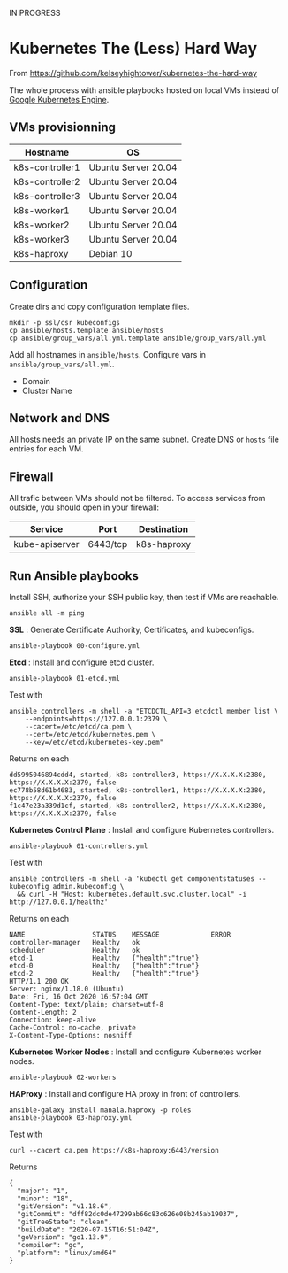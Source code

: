 IN PROGRESS

# Kubernetes The (Less) Hard Way

From https://github.com/kelseyhightower/kubernetes-the-hard-way

The whole process with ansible playbooks hosted on local VMs instead of [Google Kubernetes Engine](https://cloud.google.com/kubernetes-engine).

## VMs provisionning

| Hostname        | OS                  |
|-----------------|---------------------|
| k8s-controller1 | Ubuntu Server 20.04 |
| k8s-controller2 | Ubuntu Server 20.04 |
| k8s-controller3 | Ubuntu Server 20.04 |
| k8s-worker1     | Ubuntu Server 20.04 |
| k8s-worker2     | Ubuntu Server 20.04 |
| k8s-worker3     | Ubuntu Server 20.04 |
| k8s-haproxy     | Debian 10           |

## Configuration

Create dirs and copy configuration template files.
```
mkdir -p ssl/csr kubeconfigs
cp ansible/hosts.template ansible/hosts
cp ansible/group_vars/all.yml.template ansible/group_vars/all.yml
```
Add all hostnames in ``ansible/hosts``.
Configure vars in ``ansible/group_vars/all.yml``.
- Domain
- Cluster Name

## Network and DNS

All hosts needs an private IP on the same subnet.
Create DNS or ``hosts`` file entries for each VM.

## Firewall

All trafic between VMs should not be filtered.
To access services from outside, you should open in your firewall:

| Service        | Port     | Destination |
|----------------|----------|-------------|
| kube-apiserver | 6443/tcp | k8s-haproxy |

## Run Ansible playbooks

Install SSH, authorize your SSH public key, then test if VMs are reachable.
```
ansible all -m ping
```

**SSL** : Generate Certificate Authority, Certificates, and kubeconfigs.
```
ansible-playbook 00-configure.yml
```

**Etcd** : Install and configure etcd cluster.
```
ansible-playbook 01-etcd.yml
```
Test with
```
ansible controllers -m shell -a "ETCDCTL_API=3 etcdctl member list \
    --endpoints=https://127.0.0.1:2379 \
    --cacert=/etc/etcd/ca.pem \
    --cert=/etc/etcd/kubernetes.pem \
    --key=/etc/etcd/kubernetes-key.pem"
```
Returns on each
```
dd5995046894cdd4, started, k8s-controller3, https://X.X.X.X:2380, https://X.X.X.X:2379, false
ec778b58d61b4683, started, k8s-controller1, https://X.X.X.X:2380, https://X.X.X.X:2379, false
f1c47e23a339d1cf, started, k8s-controller2, https://X.X.X.X:2380, https://X.X.X.X:2379, false
```

**Kubernetes Control Plane** : Install and configure Kubernetes controllers.
```
ansible-playbook 01-controllers.yml
```
Test with
```
ansible controllers -m shell -a 'kubectl get componentstatuses --kubeconfig admin.kubeconfig \
  && curl -H "Host: kubernetes.default.svc.cluster.local" -i http://127.0.0.1/healthz'
```
Returns on each
```
NAME                 STATUS    MESSAGE             ERROR
controller-manager   Healthy   ok                  
scheduler            Healthy   ok                  
etcd-1               Healthy   {"health":"true"}   
etcd-0               Healthy   {"health":"true"}   
etcd-2               Healthy   {"health":"true"}   
HTTP/1.1 200 OK
Server: nginx/1.18.0 (Ubuntu)
Date: Fri, 16 Oct 2020 16:57:04 GMT
Content-Type: text/plain; charset=utf-8
Content-Length: 2
Connection: keep-alive
Cache-Control: no-cache, private
X-Content-Type-Options: nosniff
```

**Kubernetes Worker Nodes** : Install and configure Kubernetes worker nodes.
```
ansible-playbook 02-workers
```

**HAProxy** : Install and configure HA proxy in front of controllers.

```
ansible-galaxy install manala.haproxy -p roles
ansible-playbook 03-haproxy.yml
```
Test with
```
curl --cacert ca.pem https://k8s-haproxy:6443/version
```
Returns
```
{
  "major": "1",
  "minor": "18",
  "gitVersion": "v1.18.6",
  "gitCommit": "dff82dc0de47299ab66c83c626e08b245ab19037",
  "gitTreeState": "clean",
  "buildDate": "2020-07-15T16:51:04Z",
  "goVersion": "go1.13.9",
  "compiler": "gc",
  "platform": "linux/amd64"
}
```
